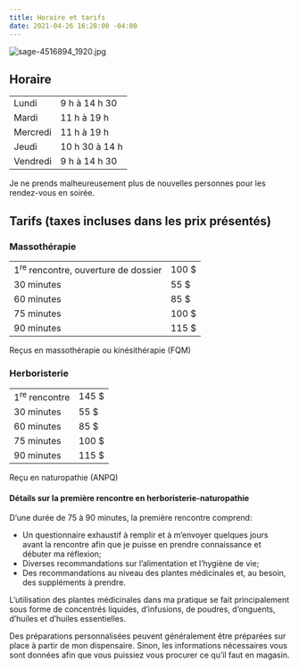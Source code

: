 ```yaml
---
title: Horaire et tarifs
date: 2021-04-26 16:28:00 -04:00
---
```



![sage-4516894_1920.jpg](/uploads/sage-4516894_1920.jpg)


## Horaire
<table class="table table-striped">
<tbody><tr>
<td>Lundi</td>
<td>9 h à 14 h 30</td>
</tr>
<tr>
<td>Mardi</td>
<td>11 h à 19 h</td>
</tr>
<tr>
<td>Mercredi</td>
<td>11 h à 19 h</td>
</tr>
<tr>
<td>Jeudi</td>
<td>10 h 30 à 14 h</td>
</tr>
<tr>
<td>Vendredi</td>
<td>9 h à 14 h 30</td>
</tr>
</tbody></table>



<p class="text-secondary">Je ne prends malheureusement plus de nouvelles personnes pour les rendez-vous en soirée.</p>



## Tarifs (taxes incluses dans les prix présentés)


### Massothérapie
<table class="table table-striped">
<tbody><tr>
<td>1<sup>re</sup> rencontre, ouverture de dossier</td>
<td class="has-text-right">100 $</td>
</tr>
<tr>
<td>30 minutes</td>
<td class="has-text-right">55 $</td>
</tr>
<tr>
<td>60 minutes</td>
<td class="has-text-right">85 $</td>
</tr>
<tr>
<td>75 minutes</td>
<td class="has-text-right">100 $</td>
</tr>
<tr>
<td>90 minutes</td>
<td class="has-text-right">115 $</td>
</tr>
</tbody></table>

Reçus en massothérapie ou kinésithérapie (FQM)



### Herboristerie
<table class="table table-striped">
<tbody><tr>
<td>1<sup>re</sup> rencontre</td>
<td class="has-text-right">145 $</td>
</tr>
<tr>
<td>30 minutes</td>
<td class="has-text-right">55 $</td>
</tr>
<tr>
<td>60 minutes</td>
<td class="has-text-right">85 $</td>
</tr>
<tr>
<td>75 minutes</td>
<td class="has-text-right">100 $</td>
</tr>
<tr>
<td>90 minutes</td>
<td class="has-text-right">115 $</td>
</tr>
</tbody></table>

Reçu en naturopathie (ANPQ)



#### Détails sur la première rencontre en herboristerie-naturopathie

D’une durée de 75 à 90 minutes, la première rencontre comprend:

- Un questionnaire exhaustif à remplir et à m’envoyer quelques jours avant la rencontre afin que je puisse en prendre connaissance et débuter ma réflexion;
- Diverses recommandations sur l’alimentation et l’hygiène de vie;
- Des recommandations au niveau des plantes médicinales et, au besoin, des suppléments à prendre.

L’utilisation des plantes médicinales dans ma pratique se fait principalement sous forme de concentrés liquides, d’infusions, de poudres, d’onguents, d’huiles et d’huiles essentielles.

Des préparations personnalisées peuvent généralement être préparées sur place à partir de mon dispensaire. Sinon, les informations nécessaires vous sont données afin que vous puissiez vous procurer ce qu’il faut en magasin.